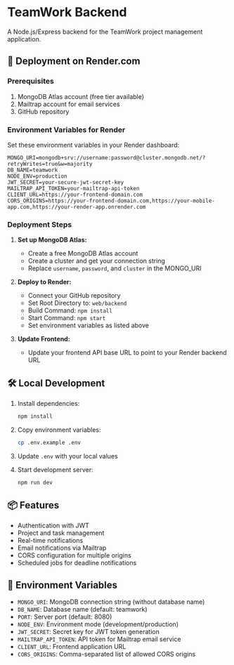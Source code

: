# TeamWork Backend

A Node.js/Express backend for the TeamWork project management application.

## 🚀 Deployment on Render.com

### Prerequisites
1. MongoDB Atlas account (free tier available)
2. Mailtrap account for email services
3. GitHub repository

### Environment Variables for Render

Set these environment variables in your Render dashboard:

```
MONGO_URI=mongodb+srv://username:password@cluster.mongodb.net/?retryWrites=true&w=majority
DB_NAME=teamwork
NODE_ENV=production
JWT_SECRET=your-secure-jwt-secret-key
MAILTRAP_API_TOKEN=your-mailtrap-api-token
CLIENT_URL=https://your-frontend-domain.com
CORS_ORIGINS=https://your-frontend-domain.com,https://your-mobile-app.com,https://your-render-app.onrender.com
```

### Deployment Steps

1. **Set up MongoDB Atlas:**
   - Create a free MongoDB Atlas account
   - Create a cluster and get your connection string
   - Replace `username`, `password`, and `cluster` in the MONGO_URI

2. **Deploy to Render:**
   - Connect your GitHub repository
   - Set Root Directory to: `web/backend`
   - Build Command: `npm install`
   - Start Command: `npm start`
   - Set environment variables as listed above

3. **Update Frontend:**
   - Update your frontend API base URL to point to your Render backend URL

## 🛠️ Local Development

1. Install dependencies:
   ```bash
   npm install
   ```

2. Copy environment variables:
   ```bash
   cp .env.example .env
   ```

3. Update `.env` with your local values

4. Start development server:
   ```bash
   npm run dev
   ```

## 📦 Features

- Authentication with JWT
- Project and task management
- Real-time notifications
- Email notifications via Mailtrap
- CORS configuration for multiple origins
- Scheduled jobs for deadline notifications

## 🔧 Environment Variables

- `MONGO_URI`: MongoDB connection string (without database name)
- `DB_NAME`: Database name (default: teamwork)
- `PORT`: Server port (default: 8080)
- `NODE_ENV`: Environment mode (development/production)
- `JWT_SECRET`: Secret key for JWT token generation
- `MAILTRAP_API_TOKEN`: API token for Mailtrap email service
- `CLIENT_URL`: Frontend application URL
- `CORS_ORIGINS`: Comma-separated list of allowed CORS origins
